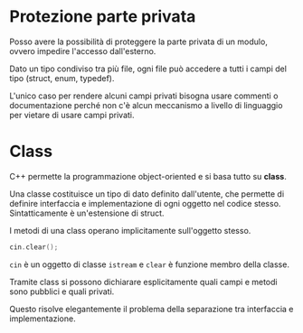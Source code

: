 # Protezione parte privata

Posso avere la possibilità di proteggere la parte privata di un modulo, ovvero
impedire l'accesso dall'esterno.

Dato un tipo condiviso tra più file, ogni file può accedere a tutti i campi del tipo
(struct, enum, typedef).

L'unico caso per rendere alcuni campi privati bisogna usare commenti o documentazione
perché non c'è alcun meccanismo a livello di linguaggio per vietare di usare campi
privati.

# Class

C++ permette la programmazione object-oriented e si basa tutto su **class**.

Una classe costituisce un tipo di dato definito dall'utente, che permette di
definire interfaccia e implementazione di ogni oggetto nel codice stesso.
Sintatticamente è un'estensione di struct.

I metodi di una class operano implicitamente sull'oggetto stesso.

```c++
cin.clear();
```

`cin` è un oggetto di classe `istream` e `clear` è funzione membro della classe.

Tramite class si possono dichiarare esplicitamente quali campi e metodi sono pubblici
e quali privati.

Questo risolve elegantemente il problema della separazione tra interfaccia e implementazione.
